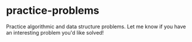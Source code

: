 # practice-problems
Practice algorithmic and data structure problems. Let me know if you have an interesting problem you'd like solved!
